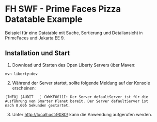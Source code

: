 # FH SWF - Prime Faces Pizza Datatable Example

Beispiel für eine Datatable mit Suche, Sortierung und Detailansicht in PrimeFaces und Jakarta EE 9.

## Installation und Start

1. Download und Starten des Open Liberty Servers über Maven:

```shell
mvn liberty:dev
```

2. Während der Server startet, sollte folgende Meldung auf der Konsole erscheinen:

```
[INFO] [AUDIT   ] CWWKF0011I: Der Server defaultServer ist für die Ausführung von Smarter Planet bereit. Der Server defaultServer ist nach 8,605 Sekunden gestartet.
```

3. Unter [http://localhost:9080/](http://localhost:9080/) kann die Anwendung aufgerufen werden.
